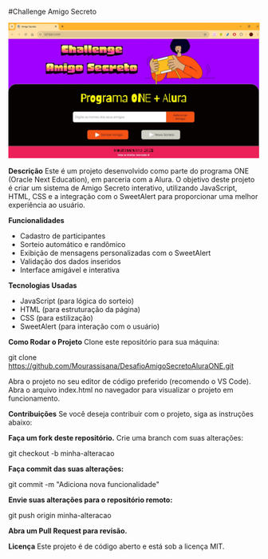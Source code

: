 #Challenge Amigo Secreto

![Print da página do Challenge feito por Mourassisana](assets/capa_readme.JPG)

**Descrição**
Este é um projeto desenvolvido como parte do programa ONE (Oracle Next Education), em parceria com a Alura. 
O objetivo deste projeto é criar um sistema de Amigo Secreto interativo, utilizando JavaScript, HTML, CSS e a integração com o SweetAlert para proporcionar uma melhor experiência ao usuário.

**Funcionalidades**
- Cadastro de participantes
- Sorteio automático e randômico
- Exibição de mensagens personalizadas com o SweetAlert
- Validação dos dados inseridos
- Interface amigável e interativa

**Tecnologias Usadas**
* JavaScript (para lógica do sorteio)
* HTML (para estruturação da página)
* CSS (para estilização)
* SweetAlert (para interação com o usuário)

**Como Rodar o Projeto**
Clone este repositório para sua máquina:

git clone https://github.com/Mourassisana/DesafioAmigoSecretoAluraONE.git

Abra o projeto no seu editor de código preferido (recomendo o VS Code).
Abra o arquivo index.html no navegador para visualizar o projeto em funcionamento.

**Contribuições**
Se você deseja contribuir com o projeto, siga as instruções abaixo:

__Faça um fork deste repositório.__
Crie uma branch com suas alterações:

git checkout -b minha-alteracao


__Faça commit das suas alterações:__

git commit -m "Adiciona nova funcionalidade"


__Envie suas alterações para o repositório remoto:__

git push origin minha-alteracao


__Abra um Pull Request para revisão.__


**Licença**
Este projeto é de código aberto e está sob a licença MIT.